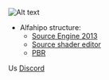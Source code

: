 ![Alt text](https://camo.githubusercontent.com/f3af4461945fe82303e2ace0051b1a6094f7f73c14fc91387c846e04ad3cea9d/68747470733a2f2f692e696d6775722e636f6d2f4f346f4f4744412e706e67)

* Alfahipo structure:
  * [Source Engine 2013](https://github.com/ValveSoftware/source-sdk-2013)
  * [Source shader editor](https://developer.valvesoftware.com/wiki/SourceShaderEditor/Installation)
  * [PBR](https://developer.valvesoftware.com/wiki/Adding_PBR_to_your_mod) 
  
Us [Discord](discord.gg/fYEKFzh)
